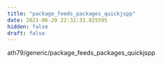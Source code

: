 ```yaml
---
title: "package_feeds_packages_quickjspp"
date: 2021-06-20 22:32:33.825595
hidden: false
draft: false
---
```


ath79/generic/package_feeds_packages_quickjspp

